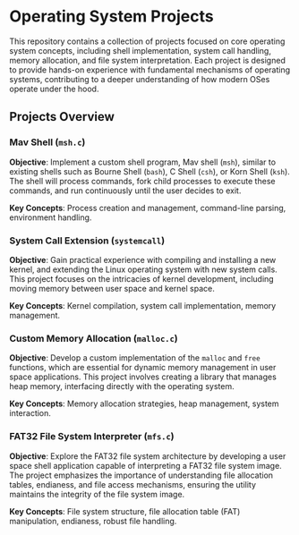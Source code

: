 # Operating System Projects

This repository contains a collection of projects focused on core operating system concepts, including shell implementation, system call handling, memory allocation, and file system interpretation. Each project is designed to provide hands-on experience with fundamental mechanisms of operating systems, contributing to a deeper understanding of how modern OSes operate under the hood.

## Projects Overview

### Mav Shell (`msh.c`)

**Objective**: Implement a custom shell program, Mav shell (`msh`), similar to existing shells such as Bourne Shell (`bash`), C Shell (`csh`), or Korn Shell (`ksh`). The shell will process commands, fork child processes to execute these commands, and run continuously until the user decides to exit.

**Key Concepts**: Process creation and management, command-line parsing, environment handling.

### System Call Extension (`systemcall`)

**Objective**: Gain practical experience with compiling and installing a new kernel, and extending the Linux operating system with new system calls. This project focuses on the intricacies of kernel development, including moving memory between user space and kernel space.

**Key Concepts**: Kernel compilation, system call implementation, memory management.

### Custom Memory Allocation (`malloc.c`)

**Objective**: Develop a custom implementation of the `malloc` and `free` functions, which are essential for dynamic memory management in user space applications. This project involves creating a library that manages heap memory, interfacing directly with the operating system.

**Key Concepts**: Memory allocation strategies, heap management, system interaction.

### FAT32 File System Interpreter (`mfs.c`)

**Objective**: Explore the FAT32 file system architecture by developing a user space shell application capable of interpreting a FAT32 file system image. The project emphasizes the importance of understanding file allocation tables, endianess, and file access mechanisms, ensuring the utility maintains the integrity of the file system image.

**Key Concepts**: File system structure, file allocation table (FAT) manipulation, endianess, robust file handling.
